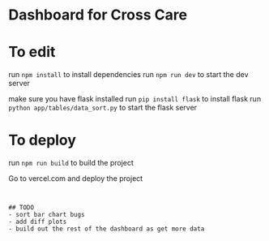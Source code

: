 # Dashboard for Cross Care

# To edit
run `npm install` to install dependencies
run `npm run dev` to start the dev server

make sure you have flask installed
run `pip install flask` to install flask
run `python app/tables/data_sort.py` to start the flask server

# To deploy
run `npm run build` to build the project

Go to vercel.com and deploy the project
```


## TODO
- sort bar chart bugs
- add diff plots
- build out the rest of the dashboard as get more data